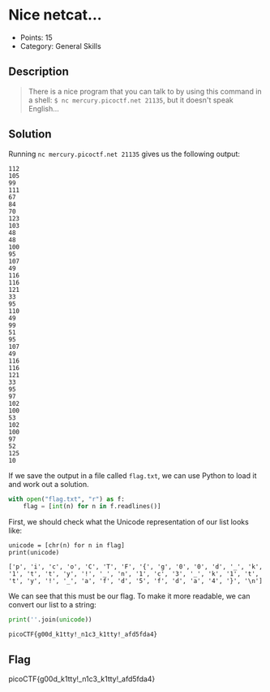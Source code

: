 # Nice netcat...

* Points: 15
* Category: General Skills

## Description

> There is a nice program that you can talk to by using this command in a shell: `$ nc mercury.picoctf.net 21135`, but it doesn't speak English...

## Solution

Running `nc mercury.picoctf.net 21135` gives us the following output:

```
112
105
99
111
67
84
70
123
103
48
48
100
95
107
49
116
116
121
33
95
110
49
99
51
95
107
49
116
116
121
33
95
97
102
100
53
102
100
97
52
125
10
```

If we save the output in a file called `flag.txt`, we can use Python to load it and work out a solution.

```python
with open("flag.txt", "r") as f:
    flag = [int(n) for n in f.readlines()]
```

First, we should check what the Unicode representation of our list looks like:

```
unicode = [chr(n) for n in flag]
print(unicode)
```

```
['p', 'i', 'c', 'o', 'C', 'T', 'F', '{', 'g', '0', '0', 'd', '_', 'k', '1', 't', 't', 'y', '!', '_', 'n', '1', 'c', '3', '_', 'k', '1', 't', 't', 'y', '!', '_', 'a', 'f', 'd', '5', 'f', 'd', 'a', '4', '}', '\n']
```

We can see that this must be our flag. To make it more readable, we can convert our list to a string:

```python
print(''.join(unicode))
```

```
picoCTF{g00d_k1tty!_n1c3_k1tty!_afd5fda4}
```

## Flag

picoCTF{g00d_k1tty!_n1c3_k1tty!_afd5fda4}
